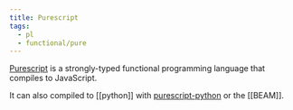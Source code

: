 ```yaml
---
title: Purescript
tags:
  - pl
  - functional/pure
---
```


[Purescript](https://www.purescript.org/) is a strongly-typed functional programming language that compiles to JavaScript.

It can also compiled to [[python]] with [purescript-python](https://github.com/purescript-python/) or the [[BEAM]].
